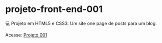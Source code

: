 # projeto-front-end-001

💻 Projeto em HTML5 e CSS3. Um site one page de posts para um blog.

Acesse: <a href="https://udanielnogueira.github.io/projeto-front-end-001/" target="_blank">Projeto 001</a>
